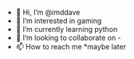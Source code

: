 - 👋 Hi, I’m @imddave
- 👀 I’m interested in gaming
- 🌱 I’m currently learning python
- 💞️ I’m looking to collaborate on -
- 📫 How to reach me *maybe later

<!---
imddave/imddave is a ✨ special ✨ repository because its `README.md` (this file) appears on your GitHub profile.
You can click the Preview link to take a look at your changes.
--->
